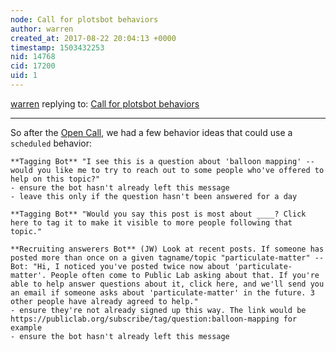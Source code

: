 ```yaml
---
node: Call for plotsbot behaviors
author: warren
created_at: 2017-08-22 20:04:13 +0000
timestamp: 1503432253
nid: 14768
cid: 17200
uid: 1
---
```




[warren](../profile/warren) replying to: [Call for plotsbot behaviors](../notes/ryzokuken/08-18-2017/call-for-plotsbot-behaviors)

----
So after the [Open Call](http://pad.publiclab.org/p/opencall), we had a few behavior ideas that could use a `scheduled` behavior:

```
**Tagging Bot** "I see this is a question about 'balloon mapping' -- would you like me to try to reach out to some people who've offered to help on this topic?"
- ensure the bot hasn't already left this message
- leave this only if the question hasn't been answered for a day

**Tagging Bot** "Would you say this post is most about ____? Click here to tag it to make it visible to more people following that topic."

**Recruiting answerers Bot** (JW) Look at recent posts. If someone has posted more than once on a given tagname/topic "particulate-matter" -- 
Bot: "Hi, I noticed you've posted twice now about 'particulate-matter'. People often come to Public Lab asking about that. If you're able to help answer questions about it, click here, and we'll send you an email if someone asks about 'particulate-matter' in the future. 3 other people have already agreed to help."
- ensure they're not already signed up this way. The link would be https://publiclab.org/subscribe/tag/question:balloon-mapping for example
- ensure the bot hasn't already left this message
```